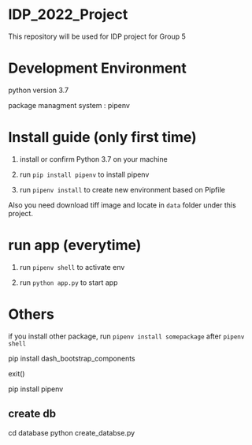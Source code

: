 # IDP_2022_Project
This repository will be used for IDP project for Group 5


# Development Environment

python version 3.7

package managment system : pipenv


# Install guide (only first time)

1. install or confirm Python 3.7 on your machine

2. run `pip install pipenv` to install pipenv

3. run  `pipenv install` to create new environment based on Pipfile


Also you need download tiff image and locate in `data` folder under this project.


# run app (everytime)

1. run `pipenv shell` to activate env

2. run `python app.py` to start app


# Others

if you install other package, run `pipenv install somepackage` after `pipenv shell`



pip install dash_bootstrap_components

exit()

pip install pipenv


## create db

cd database
python create_databse.py